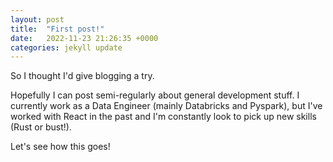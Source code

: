 ```yaml
---
layout: post
title:  "First post!"
date:   2022-11-23 21:26:35 +0000
categories: jekyll update
---
```

So I thought I'd give blogging a try.

Hopefully I can post semi-regularly about general development stuff. I currently work as a Data Engineer (mainly Databricks and Pyspark), but I've worked with React in the past and I'm constantly look to pick up new skills (Rust or bust!).

Let's see how this goes!
